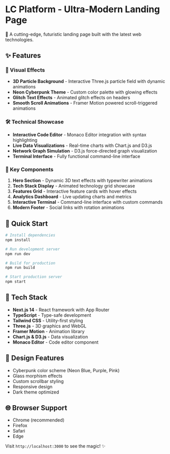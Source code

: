 # LC Platform - Ultra-Modern Landing Page

🚀 A cutting-edge, futuristic landing page built with the latest web technologies.

## ✨ Features

### 🎨 Visual Effects
- **3D Particle Background** - Interactive Three.js particle field with dynamic animations
- **Neon Cyberpunk Theme** - Custom color palette with glowing effects
- **Glitch Text Effects** - Animated glitch effects on headers
- **Smooth Scroll Animations** - Framer Motion powered scroll-triggered animations

### 🛠 Technical Showcase
- **Interactive Code Editor** - Monaco Editor integration with syntax highlighting
- **Live Data Visualizations** - Real-time charts with Chart.js and D3.js
- **Network Graph Simulation** - D3.js force-directed graph visualization
- **Terminal Interface** - Fully functional command-line interface

### 🎯 Key Components
1. **Hero Section** - Dynamic 3D text effects with typewriter animations
2. **Tech Stack Display** - Animated technology grid showcase
3. **Features Grid** - Interactive feature cards with hover effects
4. **Analytics Dashboard** - Live updating charts and metrics
5. **Interactive Terminal** - Command-line interface with custom commands
6. **Modern Footer** - Social links with rotation animations

## 🚀 Quick Start

```bash
# Install dependencies
npm install

# Run development server
npm run dev

# Build for production
npm run build

# Start production server
npm start
```

## 🔧 Tech Stack

- **Next.js 14** - React framework with App Router
- **TypeScript** - Type-safe development
- **Tailwind CSS** - Utility-first styling
- **Three.js** - 3D graphics and WebGL
- **Framer Motion** - Animation library
- **Chart.js & D3.js** - Data visualization
- **Monaco Editor** - Code editor component

## 🎨 Design Features

- Cyberpunk color scheme (Neon Blue, Purple, Pink)
- Glass morphism effects
- Custom scrollbar styling
- Responsive design
- Dark theme optimized

## 🌐 Browser Support

- Chrome (recommended)
- Firefox
- Safari
- Edge

Visit `http://localhost:3000` to see the magic! ✨